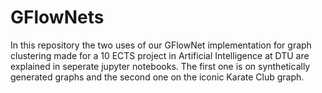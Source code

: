 # GFlowNets
In this repository the two uses of our GFlowNet implementation for graph clustering made for a 10 ECTS project in Artificial Intelligence at DTU are explained in seperate jupyter notebooks. The first one is on synthetically generated graphs and the second one on the iconic Karate Club graph. 
